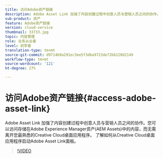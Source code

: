 ```yaml
---
title: 访问Adobe资产链接
description: Adobe Asset Link 加强了内容创建过程中创意人员与营销人员之间的协作。您可以访问存储在Adobe Experience Manager资产(AEM Assets)中的内容，而无需离开您最熟悉的Creative Cloud桌面应用程序。 了解如何从Creative Cloud桌面应用程序启动Adobe Asset Link面板。
sub-product: 资产
feature: Adobe资产链接
version: cloud-service
thumbnail: 33733.jpg
topic: 内容管理
role: 业务从业者
level: 初学者
translation-type: tm+mt
source-git-commit: d9714b9a291ec3ee5f3dba9723de72bb120d2149
workflow-type: tm+mt
source-wordcount: '121'
ht-degree: 27%

---
```



# 访问Adobe资产链接{#access-adobe-asset-link}

Adobe Asset Link 加强了内容创建过程中创意人员与营销人员之间的协作。您可以访问存储在Adobe Experience Manager资产(AEM Assets)中的内容，而无需离开您最熟悉的Creative Cloud桌面应用程序。 了解如何从Creative Cloud桌面应用程序启动Adobe Asset Link面板。

>[!VIDEO](https://video.tv.adobe.com/v/33733/?quality=12)
